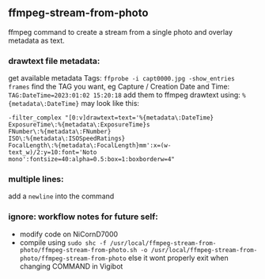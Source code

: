 ## ffmpeg-stream-from-photo

ffmpeg command to create a stream from a single photo and overlay metadata as text.

### drawtext file metadata:
get available metadata Tags:
```ffprobe -i capt0000.jpg -show_entries frames```
find the TAG you want, eg Capture / Creation Date and Time:
```TAG:DateTime=2023:01:02 15:20:18```
add them to ffmpeg drawtext using:
```%{metadata\:DateTime}```
may look like this:
```
-filter_complex "[0:v]drawtext=text='%{metadata\:DateTime}
ExposureTime\:%{metadata\:ExposureTime}s
FNumber\:%{metadata\:FNumber}
ISO\:%{metadata\:ISOSpeedRatings}
FocalLength\:%{metadata\:FocalLength}mm':x=(w-text_w)/2:y=10:font='Noto mono':fontsize=40:alpha=0.5:box=1:boxborderw=4"
```
### multiple lines:
add a `newline` into the command

### ignore: workflow notes for future self:
- modify code on NiCornD7000
- compile using 
  ```sudo shc -f /usr/local/ffmpeg-stream-from-photo/ffmpeg-stream-from-photo.sh -o /usr/local/ffmpeg-stream-from-photo/ffmpeg-stream-from-photo```
  else it wont properly exit when changing COMMAND in Vigibot

